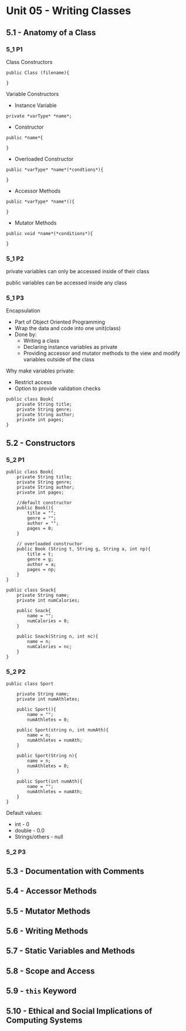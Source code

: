 # Unit 05 - Writing Classes

## 5.1 - Anatomy of a Class
### 5_1 P1
Class Constructors
```
public Class (filename){

}
```
Variable Constructors
+ Instance Variable
```
private *varType* *name*;
```
+ Constructor
```
public *name*{

}
```
+ Overloaded Constructor
```
public *varType* *name*(*condtions*){

}
```
+ Accessor Methods
```
public *varType* *name*(){

}
```
+ Mutator Methods
```
public void *name*(*conditions*){
    
}
```
### 5_1 P2
private variables can only be accessed inside of their class

public variables can be accessed inside any class

### 5_1 P3
Encapsulation
+ Part of Object Oriented Programming
+ Wrap the data and code into one unit(class)
+ Done by:
    + Writing a class
    + Declaring instance variables as private
    + Providing accessor and mutator methods to the view and modify variables outside of the class

Why make variables private:
+ Restrict access
+ Option to provide validation checks

```
public class Book{
    private String title;
    private String genre;
    private String author;
    private int pages;
}
```
## 5.2 - Constructors
### 5_2 P1
```
public class Book{
    private String title;
    private String genre;
    private String author;
    private int pages;
    
    //default constructor
    public Book(){
        title = "";
        genre = "";
        author = "";
        pages = 0;
    }

    // overloaded constructor
    public Book (String t, String g, String a, int np){
        title = t;
        genre = g;
        author = a;
        pages = np;
    }
}
```
```
public class Snack{
    private String name;
    private int numCalories;

    public Snack{
        name = "";
        numCalories = 0;
    }

    public Snack(String n, int nc){
        name = n;
        numCalories = nc;
    }
}
```
### 5_2 P2
```
public class Sport

    private String name;
    private int numAthletes;

    public Sport(){
        name = "";
        numAthletes = 0;

    public Sport(string n, int numAth){
        name = n;
        numAthletes = numAth;
    }

    public Sport(String n){
        name = n;
        numAthletes = 0;
    }

    public Sport(int numAth){
        name = "";
        numAthletes = numAth;
    }
}
```

Default values:
+ int - 0
+ double - 0.0
+ Strings/others - null
### 5_2 P3

## 5.3 - Documentation with Comments

## 5.4 - Accessor Methods

## 5.5 - Mutator Methods

## 5.6 - Writing Methods

## 5.7 - Static Variables and Methods

## 5.8 - Scope and Access

## 5.9 - `this` Keyword

## 5.10 - Ethical and Social Implications of Computing Systems
